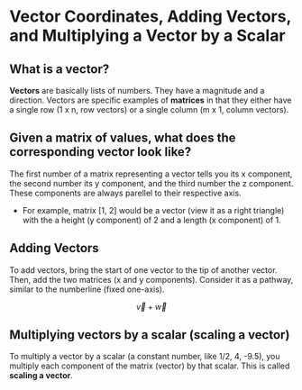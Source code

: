 # Vector Coordinates, Adding Vectors, and Multiplying a Vector by a Scalar

## What is a vector?
**Vectors** are basically lists of numbers. They have a magnitude and a direction. Vectors are specific examples of **matrices** in that they either have a single row (1 x n, row vectors) or a single column (m x 1, column vectors).

## Given a matrix of values, what does the corresponding vector look like?
The first number of a matrix representing a vector tells you its x component, the second number its y component, and the third number the z component. These components are always parellel to their respective axis.
* For example, matrix [1, 2]  would be a vector (view it as a right triangle) with the a height (y component) of 2 and a length (x component) of 1.

## Adding Vectors
To add vectors, bring the start of one vector to the tip of another vector. Then, add the two matrices (x and y components). Consider it as a pathway, similar to the numberline (fixed one-axis). 

$$ \vec{v} + \vec{w} $$

## Multiplying vectors by a scalar (scaling a vector)
To multiply a vector by a scalar (a constant number, like 1/2, 4, -9.5), you multiply each component of the matrix (vector) by that scalar. This is called **scaling a vector**.